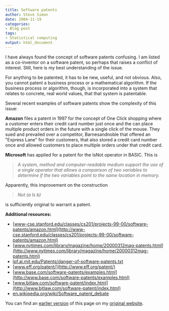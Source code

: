 ```yaml
---
title: Software patents
author: Steve Simon
date: 2004-11-19
categories:
- Blog post
tags:
- Statistical computing
output: html_document
---
```

I have always found the concept of software patents confusing. I am
listed as a co-inventor on a software patent, so perhaps that raises a
conflict of interest. Still, here is my best understanding of the issue.

For anything to be patented, it has to be new, useful, and not obvious.
Also, you cannot patent a business process or a mathematical algorithm.
If the business process or algorithm, though, is incorporated into a
system that relates to concrete, real world values, that that system is
patentable.

Several recent examples of software patents show the complexity of this
issue:

**Amazon** files a patent in 1997 for the concept of One Click shopping
where a customer enters their credit card number just once and the can
place multiple product orders in the future with a single click of the
mouse. They sued and prevailed over a competitor, Barnesandnoble that
offered an "Express Lane" for their customers, that also stored a
credit card number once and allowed customers to place multiple orders
under that credit card.

**Microsoft** has applied for a patent for the IsNot operator in BASIC.
This is

> *A system, method and computer-readable medium support the use of a
> single operator that allows a comparison of two variables to determine
> if the two variables point to the same location in memory.*

Apparently, this improvement on the construction

> *Not (a Is b)*

is sufficiently original to warrant a patent.

**Additional resources:**

-   [www-cse.stanford.edu/classes/cs201/projects-99-00/software-patents/amazon.html](http://www-cse.stanford.edu/classes/cs201/projects-99-00/software-patents/amazon.html)
-   [www.nytimes.com/library/magazine/home/20000312mag-patents.html](http://www.nytimes.com/library/magazine/home/20000312mag-patents.html)
-   [lpf.ai.mit.edu/Patents/danger-of-software-patents.txt](http://lpf.ai.mit.edu/Patents/danger-of-software-patents.txt)
-   [www.eff.org/patent/](http://www.eff.org/patent/)
-   [www.base.com/software-patents/examples.html](http://www.base.com/software-patents/examples.html)
-   [www.bitlaw.com/software-patent/index.html](http://www.bitlaw.com/software-patent/index.html)
-   [en.wikipedia.org/wiki/Software\_patent\_debate](http://en.wikipedia.org/wiki/Software_patent_debate)

You can find an [earlier version](http://www.pmean.com/04/SoftwarePatents.html) of this page on my [original website](http://www.pmean.com/original_site.html).
